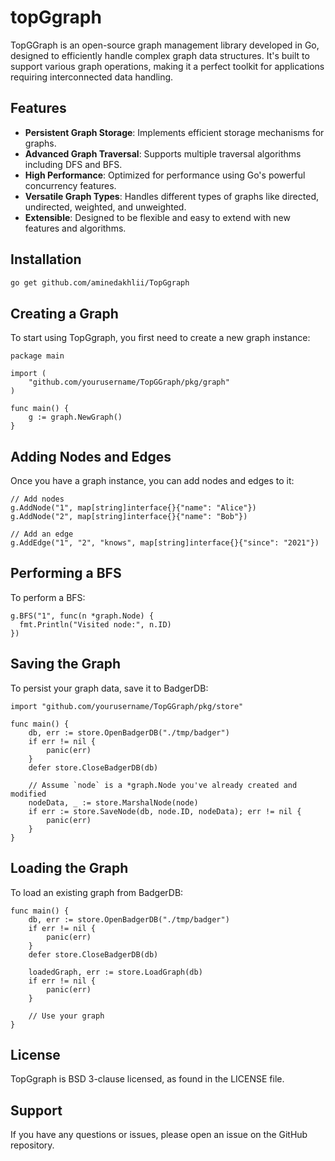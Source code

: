 # topGgraph

TopGGraph is an open-source graph management library developed in Go, designed to efficiently handle complex graph data structures. It's built to support various graph operations, making it a perfect toolkit for applications requiring interconnected data handling.

## Features

- **Persistent Graph Storage**: Implements efficient storage mechanisms for graphs.
- **Advanced Graph Traversal**: Supports multiple traversal algorithms including DFS and BFS.
- **High Performance**: Optimized for performance using Go's powerful concurrency features.
- **Versatile Graph Types**: Handles different types of graphs like directed, undirected, weighted, and unweighted.
- **Extensible**: Designed to be flexible and easy to extend with new features and algorithms.

## Installation

```bash
go get github.com/aminedakhlii/TopGgraph
```

## Creating a Graph
To start using TopGgraph, you first need to create a new graph instance:

```
package main

import (
    "github.com/yourusername/TopGGraph/pkg/graph"
)

func main() {
    g := graph.NewGraph()
}

```

## Adding Nodes and Edges
Once you have a graph instance, you can add nodes and edges to it:

```
// Add nodes
g.AddNode("1", map[string]interface{}{"name": "Alice"})
g.AddNode("2", map[string]interface{}{"name": "Bob"})

// Add an edge
g.AddEdge("1", "2", "knows", map[string]interface{}{"since": "2021"})

```

## Performing a BFS
To perform a BFS: 

```
g.BFS("1", func(n *graph.Node) {
  fmt.Println("Visited node:", n.ID)
})
```

## Saving the Graph
To persist your graph data, save it to BadgerDB:

```
import "github.com/yourusername/TopGGraph/pkg/store"

func main() {
    db, err := store.OpenBadgerDB("./tmp/badger")
    if err != nil {
        panic(err)
    }
    defer store.CloseBadgerDB(db)

    // Assume `node` is a *graph.Node you've already created and modified
    nodeData, _ := store.MarshalNode(node)
    if err := store.SaveNode(db, node.ID, nodeData); err != nil {
        panic(err)
    }
}
```

## Loading the Graph
To load an existing graph from BadgerDB:

```
func main() {
    db, err := store.OpenBadgerDB("./tmp/badger")
    if err != nil {
        panic(err)
    }
    defer store.CloseBadgerDB(db)

    loadedGraph, err := store.LoadGraph(db)
    if err != nil {
        panic(err)
    }

    // Use your graph
}
```

## License

TopGgraph is BSD 3-clause licensed, as found in the LICENSE file.

## Support

If you have any questions or issues, please open an issue on the GitHub repository.
